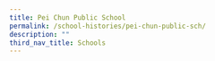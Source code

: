 ```yaml
---
title: Pei Chun Public School
permalink: /school-histories/pei-chun-public-sch/
description: ""
third_nav_title: Schools
---
```


